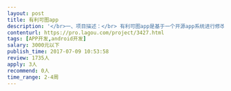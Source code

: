 ```yaml
---                
layout: post       
title: 有利可图app           
description: '</br>一、项目描述：</br> 有利可图app是基于一个开源app系统进行修改，思路调整和优化。这次开发，主要是在原来系统的基础上，对功能，架构和页面进行调整，调整完成后打包为apk文件并发布到对应的平台，没有太多的业务逻辑，暂时也不需要跟服务器端打通。。</br>二、主要功能点：</br> 完成app架构调整和结构优化，根据需求进行调整，并进行打包和发布</br>三、可参考产品：</br> 可参考今日头条和支付宝，完整的页面设计方案我们会提供，附完整设计图。 </br>四、人员要求：</br>1、有丰富的前端开发工作经验，从事过相关项目开发；</br>2、熟悉Android相关技术，有应用相关技术的相关经验；</br>3、良好的沟通能力和契约精神。</br>'     
contenturl: https://pro.lagou.com/project/3427.html      
tags: [APP开发,android开发]            
salary: 3000元以下          
publish_time: 2017-07-09 10:53:58         
review: 1735人                   
apply: 3人                   
recommend: 0人                   
time_range: 2-4周              
---                 
```

